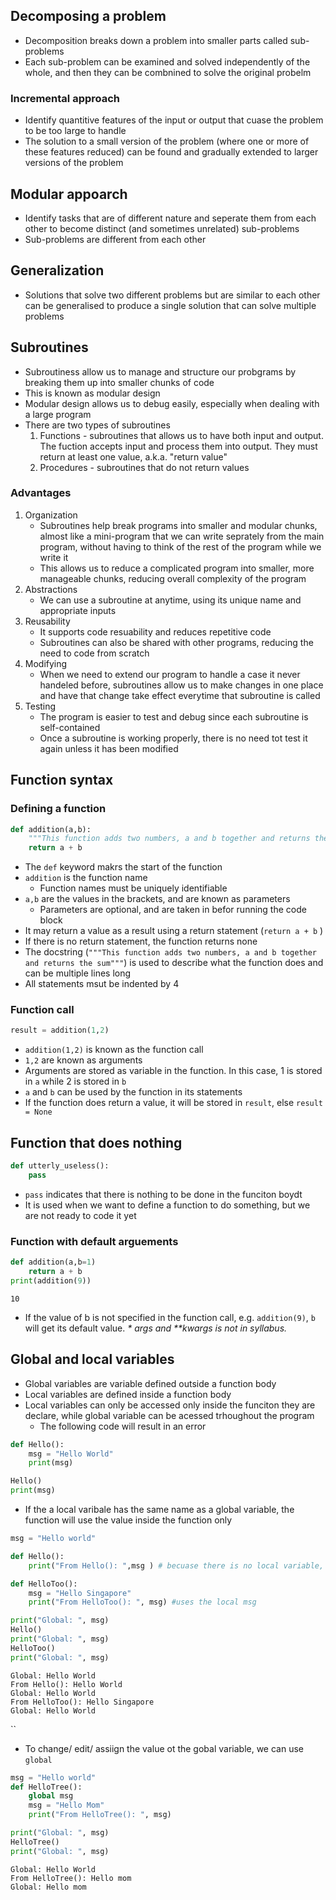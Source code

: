## Decomposing a problem
- Decomposition breaks down a problem into smaller parts called sub-problems
- Each sub-problem can be examined and solved independently of the whole, and then they can be combnined to solve the original probelm
### Incremental approach
- Identify quantitive features of the input or output that cuase the problem to be too large to handle
- The solution to a small version of the problem (where one or more of these features reduced) can be found and gradually extended to larger versions of the problem
## Modular appoarch
- Identify tasks that are of different nature and seperate them from each other to become distinct (and sometimes unrelated) sub-problems
- Sub-problems are different from each other
## Generalization
- Solutions that solve two different problems but are similar to each other can be generalised to produce a single solution that can solve multiple problems
## Subroutines
- Subroutiness allow us to manage and structure our probgrams by breaking them up into smaller chunks of code
- This is known as modular design
- Modular design allows us to debug easily, especially when dealing with a large program
- There are two types of subroutines
	1. Functions - subroutines that allows us to have both input and output. The fuction accepts input and process them into output. They must return at least one value, a.k.a. "return value"
	2. Procedures - subroutines that do not return values
### Advantages
1. Organization
	- Subroutines help break programs into smaller and modular chunks, almost like a mini-program that we can write seprately from the main program, without having to think of the rest of the program while we write it
	- This allows us to reduce a complicated program into smaller, more manageable chunks, reducing overall complexity of the program
2. Abstractions
	- We can use a subroutine at anytime, using its unique name and appropriate inputs
3. Reusability 
	- It supports code resuability and reduces repetitive code
	- Subroutines can also be shared with other programs, reducing the need to code from scratch
4. Modifying
	- When we need to extend our program to handle a case it never handeled before, subroutines allow us to make changes in one place and have that change take effect everytime that subroutine is called
5. Testing
	- The program is easier to test and debug since each subroutine is self-contained
	- Once a subroutine is working properly, there is no need tot test it again unless it has been modified
## Function syntax
### Defining a function
```Python
def addition(a,b):
	"""This function adds two numbers, a and b together and returns the sum"""
	return a + b
```
- The `def` keyword makrs the start of the function
- `addition` is the function name
	- Function names must be uniquely identifiable
- `a,b` are the values in the brackets, and are known as parameters
	- Parameters are optional, and are taken in befor running the code block
- It may return a value as a result using a return statement (`return a + b` )
- If there is no return statement, the function returns none
- The docstring (`"""This function adds two numbers, a and b together and returns the sum"""`) is used to describe what the function does and can be multiple lines long
- All statements msut be indented by 4
### Function call
```python
result = addition(1,2)
```
- `addition(1,2)` is known as the function call
- `1,2` are known as arguments
- Arguments are stored as variable in the function. In this case, 1 is stored in `a` while 2 is stored in `b`
- `a` and `b` can be used by the function in its statements
- If the function does return a value, it will be stored in `result`, else `result = None`
## Function that does nothing
```python
def utterly_useless():
	pass
```
- `pass` indicates that there is nothing to be done in the funciton boydt
- It is used when we want to define a function to do something, but we are not ready to code it yet
### Function with default arguements
```python
def addition(a,b=1)
	return a + b
print(addition(9))
```
```terminal
10
```
- If the value of b is not specified in the function call, e.g. `addition(9)`, `b` will get its default value.
*\* args and \*\*kwargs is not in syllabus.*
## Global and local variables
- Global variables are variable defined outside a function body
- Local variables are defined inside a function body
- Local variables can only be accessed only inside the funciton they are declare, while global variable can be acessed trhoughout the program
	- The following code will result in an error
```python
def Hello():
	msg = "Hello World"
	print(msg)

Hello()
print(msg)
```
- If the a local varibale has the same name as a global variable, the function will use the value inside the function only
```python
msg = "Hello world"

def Hello():
	print("From Hello(): ",msg ) # becuase there is no local variable, it uses the global msg

def HelloToo():
	msg = "Hello Singapore"
	print("From HelloToo(): ", msg) #uses the local msg

print("Global: ", msg)
Hello()
print("Global: ", msg)
HelloToo()
print("Global: ", msg)
```
```Terminal
Global: Hello World
From Hello(): Hello World
Global: Hello World
From HelloToo(): Hello Singapore
Global: Hello World
```
``
- To change/ edit/ assiign the value ot the gobal variable, we can use `global`
```python
msg = "Hello world"
def HelloTree():
	global msg
	msg = "Hello Mom"
	print("From HelloTree(): ", msg)

print("Global: ", msg)
HelloTree()
print("Global: ", msg)
```
```Terminal
Global: Hello World
From HelloTree(): Hello mom
Global: Hello mom
```